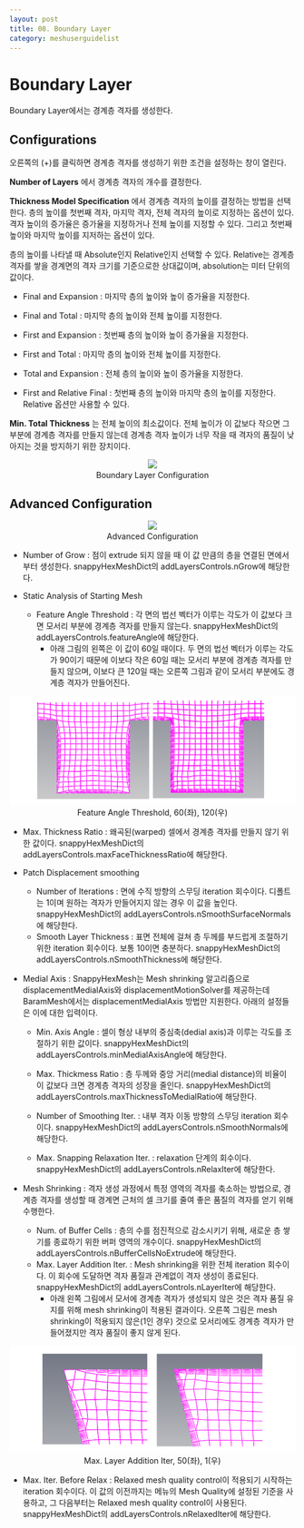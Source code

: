 ```yaml
---
layout: post
title: 08. Boundary Layer
category: meshuserguidelist
---
```


# Boundary Layer

Boundary Layer에서는 경계층 격자를 생성한다.

## Configurations

오른쪽의 (+)를 클릭하면 경계층 격자를 생성하기 위한 조건을 설정하는 창이 열린다. 

__Number of Layers__ 에서 경계층 격자의 개수를 결정한다.

__Thickness Model Specification__ 에서 경계층 격자의 높이를 결정하는 방법을 선택한다. 층의 높이를 첫번째 격자, 마지막 격자, 전체 격자의 높이로 지정하는 옵션이 있다. 격자 높이의 증가율은 증가율을 지정하거나 전체 높이를 지정할 수 있다. 그리고 첫번째 높이와 마지막 높이를 지저하는 옵션이 있다.

층의 높이를 나타낼 때 Absolute인지 Relative인지 선택할 수 있다. Relative는 경계층 격자를 쌓을 경계면의 격자 크기를 기준으로한 상대값이며, absolution는 미터 단위의 값이다.

+ Final and Expansion : 마지막 층의 높이와 높이 증가율을 지정한다.

+ Final and Total : 마지막 층의 높이와 전체 높이를 지정한다.

+ First and Expansion : 첫번째 층의 높이와 높이 증가율을 지정한다.

+ First and Total : 마지막 층의 높이와 전체 높이를 지정한다.

+ Total and Expansion : 전체 층의 높이와 높이 증가율을 지정한다.

+ First and Relative Final : 첫번째 층의 높이와 마지막 층의 높이를 지정한다. Relative 옵션만 사용할 수 있다.

 __Min. Total Thickness__ 는 전체 높이의 최소값이다. 전체 높이가 이 값보다 작으면 그 부분에 경계층 격자를 만들지 않는데 경계층 격자 높이가 너무 작을 때 격자의 품질이 낮아지는 것을 방지하기 위한 장치이다.

<p style="text-align: center">
    <img src="https://github.com/nextfoam/baram-pages/raw/main/screenshots/pic/mesh_layerConfig.png"><br> Boundary Layer Configuration
</p>

## Advanced Configuration

<p style="text-align: center">
    <img src="https://github.com/nextfoam/baram-pages/raw/main/screenshots/pic/mesh_layerAdv.png"><br> Advanced Configuration
</p>

+ Number of Grow : 점이 extrude 되지 않을 때 이 값 만큼의 층을 연결된 면에서부터 생성한다. snappyHexMeshDict의 addLayersControls.nGrow에 해당한다.

+ Static Analysis of Starting Mesh

  * Feature Angle Threshold : 각 면의 법선 벡터가 이루는 각도가 이 값보다 크면 모서리 부분에 경계층 격자를 만들지 않는다. snappyHexMeshDict의 addLayersControls.featureAngle에 해당한다.
    * 아래 그림의 왼쪽은 이 값이 60일 때이다. 두 면의 법선 벡터가 이루는 각도가 90이기 때문에 이보다 작은 60일 때는 모서리 부분에 경계층 격자를 만들지 않으며, 이보다 큰 120일 때는 오른쪽 그림과 같이 모서리 부분에도 경계층 격자가 만들어진다.

<p style="text-align: center">
    <img src="https://github.com/nextfoam/baram-pages/raw/main/screenshots/pic/mesh_layerFeatureAngle.png"><br> Feature Angle Threshold, 60(좌), 120(우)
</p>

  * Max. Thickness Ratio : 왜곡된(warped) 셀에서 경계층 격자를 만들지 않기 위한 값이다. snappyHexMeshDict의 addLayersControls.maxFaceThicknessRatio에 해당한다.

+ Patch Displacement smoothing

  * Number of Iterations : 면에 수직 방향의 스무딩 iteration 회수이다. 디폴트는 1이며 원하는 격자가 만들어지지 않는 경우 이 값을 높인다. snappyHexMeshDict의 addLayersControls.nSmoothSurfaceNormals에 해당한다.

  + Smooth Layer Thickness : 표면 전체에 걸쳐 층 두께를 부드럽게 조절하기 위한 iteration 회수이다. 보통 10이면 충분하다. snappyHexMeshDict의 addLayersControls.nSmoothThickness에 해당한다.

+ Medial Axis : SnappyHexMesh는 Mesh shrinking 알고리즘으로 displacementMedialAxis와 displacementMotionSolver를 제공하는데 BaramMesh에서는 displacementMedialAxis 방법만 지원한다. 아래의 설정들은 이에 대한 입력이다.

  * Min. Axis Angle : 셀이 형상 내부의 중심축(dedial axis)과 이루는 각도를 조절하기 위한 값이다. snappyHexMeshDict의 addLayersControls.minMedialAxisAngle에 해당한다.

  + Max. Thickmess Ratio : 층 두께와 중앙 거리(medial distance)의 비율이 이 값보다 크면 경계층 격자의 성장을 줄인다. snappyHexMeshDict의 addLayersControls.maxThicknessToMedialRatio에 해당한다.

  + Number of Smoothing Iter. : 내부 격자 이동 방향의 스무딩 iteration 회수이다. snappyHexMeshDict의 addLayersControls.nSmoothNormals에 해당한다.

  + Max. Snapping Relaxation Iter. : relaxation 단계의 회수이다. snappyHexMeshDict의 addLayersControls.nRelaxIter에 해당한다.

+ Mesh Shrinking : 격자 생성 과정에서 특정 영역의 격자를 축소하는 방법으로, 경계층 격자를 생성할 때 경계면 근처의 셀 크기를 줄여 좋은 품질의 격자를 얻기 위해 수행한다.

  * Num. of Buffer Cells : 층의 수를 점진적으로 감소시키기 위해, 새로운 층 쌓기를 종료하기 위한 버퍼 영역의 개수이다. snappyHexMeshDict의 addLayersControls.nBufferCellsNoExtrude에 해당한다.

  + Max. Layer Addition Iter. : Mesh shrinking을 위한 전체 iteration 회수이다. 이 회수에 도달하면 격자 품질과 관계없이 격자 생성이 종료된다. snappyHexMeshDict의 addLayersControls.nLayerIter에 해당한다.
    + 아래 왼쪽 그림에서 모서에 경계층 격자가 생성되지 않은 것은 격자 품질 유지를 위해 mesh shrinking이 적용된 결과이다. 오른쪽 그림은 mesh shrinking이 적용되지 않은(1인 경우) 것으로 모서리에도 경계층 격자가 만들어졌지만 격자 품질이 좋지 않게 된다.

<p style="text-align: center">
    <img src="https://github.com/nextfoam/baram-pages/raw/main/screenshots/pic/mesh_layerShrinking.png"><br> Max. Layer Addition Iter, 50(좌), 1(우)
</p>

  + Max. Iter. Before Relax : Relaxed mesh quality control이 적용되기 시작하는 iteration 회수이다. 이 값의 이전까지는 메뉴의 Mesh Quality에 설정된 기준을 사용하고, 그 다음부터는 Relaxed mesh quality control이 사용된다. snappyHexMeshDict의 addLayersControls.nRelaxedIter에 해당한다.











